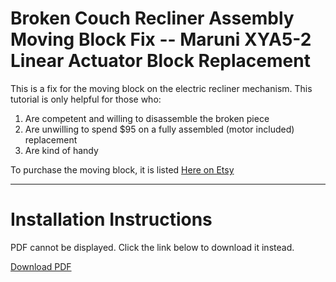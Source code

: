 # Broken Couch Recliner Assembly Moving Block Fix -- Maruni XYA5-2 Linear Actuator Block Replacement

This is a fix for the moving block on the electric recliner mechanism. This tutorial is only helpful for those who:

1. Are competent and willing to disassemble the broken piece
2. Are unwilling to spend $95 on a fully assembled (motor included) replacement
3. Are kind of handy

To purchase the moving block, it is listed [Here on Etsy](https://www.etsy.com/listing/4299901112/read-description-maruni-xya5-2-linear)

---

# Installation Instructions

<object width="500" height="700" type="application/pdf" data="https://thomasjbarlow.com/pdf/MARUNI_XYA5-2_Block_Replacement.pdf">
    <p>PDF cannot be displayed. Click the link below to download it instead.</p>
    <p><a href="https://thomasjbarlow.com/pdf/MARUNI_XYA5-2_Block_Replacement.pdf">Download PDF</a></p>
</object>
